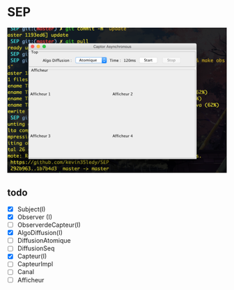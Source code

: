 # SEP

![](img/screen1.png)

## todo
- [X] Subject(I)
- [X] Observer<T> (I)
- [ ] ObserverdeCapteur(I)
- [X] AlgoDiffusion(I)
- [ ] DiffusionAtomique
- [ ] DiffusionSeq
- [X] Capteur(I)
- [ ] CapteurImpl
- [ ] Canal
- [ ] Afficheur
